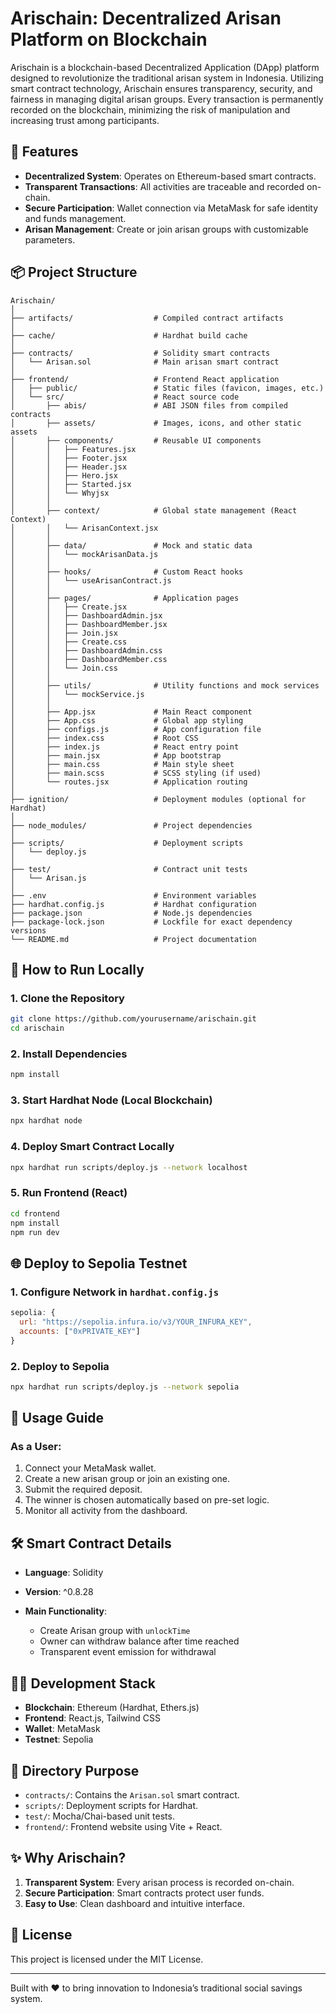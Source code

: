 # Arischain: Decentralized Arisan Platform on Blockchain

Arischain is a blockchain-based Decentralized Application (DApp) platform designed to revolutionize the traditional arisan system in Indonesia. Utilizing smart contract technology, Arischain ensures transparency, security, and fairness in managing digital arisan groups. Every transaction is permanently recorded on the blockchain, minimizing the risk of manipulation and increasing trust among participants.

## 🚀 Features

* **Decentralized System**: Operates on Ethereum-based smart contracts.
* **Transparent Transactions**: All activities are traceable and recorded on-chain.
* **Secure Participation**: Wallet connection via MetaMask for safe identity and funds management.
* **Arisan Management**: Create or join arisan groups with customizable parameters.

## 📦 Project Structure

```
Arischain/
│
├── artifacts/                  # Compiled contract artifacts
│
├── cache/                      # Hardhat build cache
│
├── contracts/                  # Solidity smart contracts
│   └── Arisan.sol              # Main arisan smart contract
│
├── frontend/                   # Frontend React application
│   ├── public/                 # Static files (favicon, images, etc.)
│   └── src/                    # React source code
│       ├── abis/               # ABI JSON files from compiled contracts
│       ├── assets/             # Images, icons, and other static assets
│       ├── components/         # Reusable UI components
│       │   ├── Features.jsx
│       │   ├── Footer.jsx
│       │   ├── Header.jsx
│       │   ├── Hero.jsx
│       │   ├── Started.jsx
│       │   └── Whyjsx
│       │
│       ├── context/            # Global state management (React Context)
│       │   └── ArisanContext.jsx
│       │
│       ├── data/               # Mock and static data
│       │   └── mockArisanData.js
│       │
│       ├── hooks/              # Custom React hooks
│       │   └── useArisanContract.js
│       │
│       ├── pages/              # Application pages
│       │   ├── Create.jsx
│       │   ├── DashboardAdmin.jsx
│       │   ├── DashboardMember.jsx
│       │   ├── Join.jsx
│       │   ├── Create.css
│       │   ├── DashboardAdmin.css
│       │   ├── DashboardMember.css
│       │   └── Join.css
│       │
│       ├── utils/              # Utility functions and mock services
│       │   └── mockService.js
│       │
│       ├── App.jsx             # Main React component
│       ├── App.css             # Global app styling
│       ├── configs.js          # App configuration file
│       ├── index.css           # Root CSS
│       ├── index.js            # React entry point
│       ├── main.jsx            # App bootstrap
│       ├── main.css            # Main style sheet
│       ├── main.scss           # SCSS styling (if used)
│       └── routes.jsx          # Application routing
│
├── ignition/                   # Deployment modules (optional for Hardhat)
│
├── node_modules/               # Project dependencies
│
├── scripts/                    # Deployment scripts
│   └── deploy.js
│
├── test/                       # Contract unit tests
│   └── Arisan.js
│
├── .env                        # Environment variables
├── hardhat.config.js           # Hardhat configuration
├── package.json                # Node.js dependencies
├── package-lock.json           # Lockfile for exact dependency versions
└── README.md                   # Project documentation

```

## 🧪 How to Run Locally

### 1. Clone the Repository

```bash
git clone https://github.com/yourusername/arischain.git
cd arischain
```

### 2. Install Dependencies

```bash
npm install
```

### 3. Start Hardhat Node (Local Blockchain)

```bash
npx hardhat node
```

### 4. Deploy Smart Contract Locally

```bash
npx hardhat run scripts/deploy.js --network localhost
```

### 5. Run Frontend (React)

```bash
cd frontend
npm install
npm run dev
```

## 🌐 Deploy to Sepolia Testnet

### 1. Configure Network in `hardhat.config.js`

```javascript
sepolia: {
  url: "https://sepolia.infura.io/v3/YOUR_INFURA_KEY",
  accounts: ["0xPRIVATE_KEY"]
}
```

### 2. Deploy to Sepolia

```bash
npx hardhat run scripts/deploy.js --network sepolia
```

## 📖 Usage Guide

### As a User:

1. Connect your MetaMask wallet.
2. Create a new arisan group or join an existing one.
3. Submit the required deposit.
4. The winner is chosen automatically based on pre-set logic.
5. Monitor all activity from the dashboard.

## 🛠 Smart Contract Details

* **Language**: Solidity
* **Version**: ^0.8.28
* **Main Functionality**:

  * Create Arisan group with `unlockTime`
  * Owner can withdraw balance after time reached
  * Transparent event emission for withdrawal

## 👨‍💻 Development Stack

* **Blockchain**: Ethereum (Hardhat, Ethers.js)
* **Frontend**: React.js, Tailwind CSS
* **Wallet**: MetaMask
* **Testnet**: Sepolia

## 📂 Directory Purpose

* `contracts/`: Contains the `Arisan.sol` smart contract.
* `scripts/`: Deployment scripts for Hardhat.
* `test/`: Mocha/Chai-based unit tests.
* `frontend/`: Frontend website using Vite + React.

## ✨ Why Arischain?

1. **Transparent System**: Every arisan process is recorded on-chain.
2. **Secure Participation**: Smart contracts protect user funds.
3. **Easy to Use**: Clean dashboard and intuitive interface.

## 🧾 License

This project is licensed under the MIT License.

---

Built with ❤️ to bring innovation to Indonesia’s traditional social savings system.
